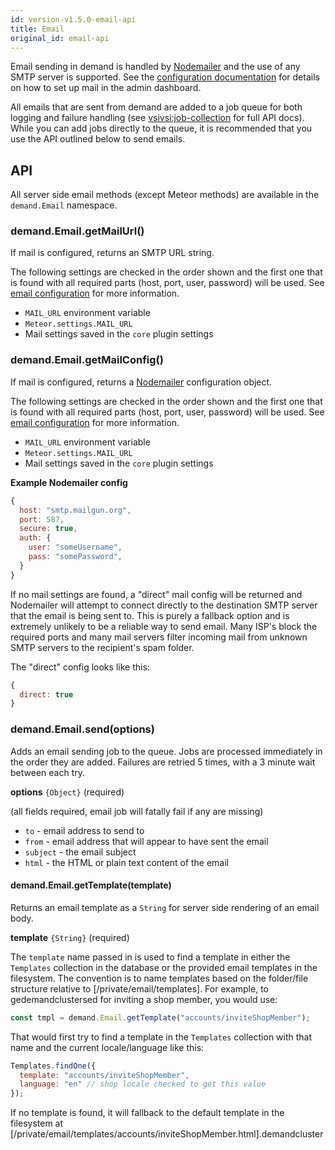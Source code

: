 ```yaml
---
id: version-v1.5.0-email-api
title: Email
original_id: email-api
---
```


Email sending in demand is handled by [Nodemailer](https://github.com/nodemailer/nodemailer) and the use of any SMTP server is supported. See the [configuration documentation](email-admin.md) for details on how to set up mail in the admin dashboard.

All emails that are sent from demand are added to a job queue for both logging and failure handling (see [vsivsi:job-collection](https://github.com/vsivsi/meteor-job-collection) for full API docs). While you can add jobs directly to the queue, it is recommended that you use the API outlined below to send emails.

## API

All server side email methods (except Meteor methods) are available in the `demand.Email` namespace.

### demand.Email.getMailUrl()

If mail is configured, returns an SMTP URL string.

The following settings are checked in the order shown and the first one that is found with all required parts (host, port, user, password) will be used. See [email configuration](email-admin.md) for more information.

-   `MAIL_URL` environment variable
-   `Meteor.settings.MAIL_URL`
-   Mail settings saved in the `core` plugin settings

### demand.Email.getMailConfig()

If mail is configured, returns a [Nodemailer](https://github.com/nodemailer/nodemailer) configuration object.

The following settings are checked in the order shown and the first one that is found with all required parts (host, port, user, password) will be used. See [email configuration](email-admin.md) for more information.

-   `MAIL_URL` environment variable
-   `Meteor.settings.MAIL_URL`
-   Mail settings saved in the `core` plugin settings

**Example Nodemailer config**

```js
{
  host: "smtp.mailgun.org",
  port: 587,
  secure: true,
  auth: {
    user: "someUsername",
    pass: "somePassword",
  }
}
```

If no mail settings are found, a "direct" mail config will be returned and Nodemailer will attempt to connect directly to the destination SMTP server that the email is being sent to. This is purely a fallback option and is extremely unlikely to be a reliable way to send email. Many ISP's block the required ports and many mail servers filter incoming mail from unknown SMTP servers to the recipient's spam folder.

The "direct" config looks like this:

```js
{
  direct: true
}
```

### demand.Email.send(options)

Adds an email sending job to the queue. Jobs are processed immediately in the order they are added. Failures are retried 5 times, with a 3 minute wait between each try.

**options** `{Object}` (required)

(all fields required, email job will fatally fail if any are missing)

-   `to` - email address to send to
-   `from` - email address that will appear to have sent the email
-   `subject` - the email subject
-   `html` - the HTML or plain text content of the email

#### demand.Email.getTemplate(template)

Returns an email template as a `String` for server side rendering of an email body.

**template** `{String}` (required)

The `template` name passed in is used to find a template in either the `Templates` collection in the database or the provided email templates in the filesystem. The convention is to name templates based on the folder/file structure relative to [/private/email/templates]. For example, to gedemandclustersed for inviting a shop member, you would use:

```js
const tmpl = demand.Email.getTemplate("accounts/inviteShopMember");
```

That would first try to find a template in the `Templates` collection with that name and the current locale/language like this:

```js
Templates.findOne({
  template: "accounts/inviteShopMember",
  language: "en" // shop locale checked to get this value
});
```

If no template is found, it will fallback to the default template in the filesystem at [/private/email/templates/accounts/inviteShopMember.html].demandcluster
